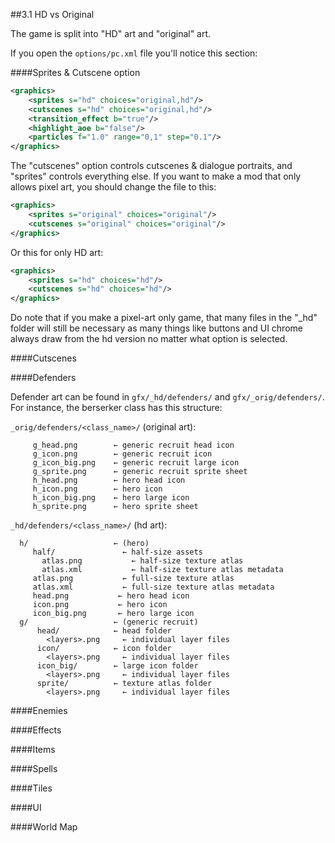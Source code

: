 ##3.1 HD vs Original

The game is split into "HD" art and "original" art.

If you open the `options/pc.xml` file you'll notice this section:

####Sprites & Cutscene option
```xml
<graphics>
	<sprites s="hd" choices="original,hd"/>
	<cutscenes s="hd" choices="original,hd"/>
	<transition_effect b="true"/>
	<highlight_aoe b="false"/>
	<particles f="1.0" range="0,1" step="0.1"/>
</graphics>
```

The "cutscenes" option controls cutscenes & dialogue portraits, and "sprites" controls everything else. If you want to make a mod that only allows pixel art, you should change the file to this:

```xml
<graphics>
	<sprites s="original" choices="original"/>
	<cutscenes s="original" choices="original"/>
</graphics>
```

Or this for only HD art:

```xml
<graphics>
	<sprites s="hd" choices="hd"/>
	<cutscenes s="hd" choices="hd"/>
</graphics>
```

Do note that if you make a pixel-art only game, that many files in the "_hd" folder will still be necessary as many things like buttons and UI chrome always draw from the hd version no matter what option is selected.

####Cutscenes

####Defenders

Defender art can be found in `gfx/_hd/defenders/` and `gfx/_orig/defenders/`. For instance, the berserker class has this structure:

`_orig/defenders/<class_name>/` (original art):
```
     g_head.png        ← generic recruit head icon
     g_icon.png        ← generic recruit icon
     g_icon_big.png    ← generic recruit large icon
     g_sprite.png      ← generic recruit sprite sheet
     h_head.png        ← hero head icon
     h_icon.png        ← hero icon
     h_icon_big.png    ← hero large icon
     h_sprite.png      ← hero sprite sheet
```

`_hd/defenders/<class_name>/` (hd art):
```
  h/                   ← (hero)
     half/               ← half-size assets
       atlas.png           ← half-size texture atlas
       atlas.xml           ← half-size texture atlas metadata
     atlas.png           ← full-size texture atlas
     atlas.xml           ← full-size texture atlas metadata
     head.png           ← hero head icon
     icon.png           ← hero icon
     icon_big.png       ← hero large icon
  g/                   ← (generic recruit)
      head/            ← head folder
        <layers>.png     ← individual layer files
      icon/            ← icon folder
        <layers>.png     ← individual layer files
      icon_big/        ← large icon folder
        <layers>.png     ← individual layer files
      sprite/          ← texture atlas folder
        <layers>.png     ← individual layer files
```

####Enemies

####Effects

####Items

####Spells

####Tiles

####UI

####World Map
